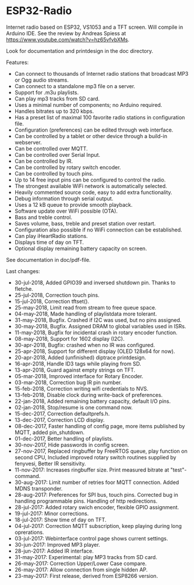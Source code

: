 # ESP32-Radio
Internet radio based on ESP32, VS1053 and a TFT screen.  Will compile in Arduino IDE.
See the review by Andreas Spiess at https://www.youtube.com/watch?v=hz65vfvbXMs.

Look for documentation and printdesign in the doc directory.

Features:
-	Can connect to thousands of Internet radio stations that broadcast MP3 or Ogg audio streams.
- Can connect to a standalone mp3 file on a server.
- Support for .m3u playlists.
- Can play mp3 tracks from SD card.
-	Uses a minimal number of components; no Arduino required.
-	Handles bitrates up to 320 kbps.
-	Has a preset list of maximal 100 favorite radio stations in configuration file.
- Configuration (preferences) can be edited through web interface.
-	Can be controlled by a tablet or other device through a build-in webserver.
- Can be controlled over MQTT.
- Can be controlled over Serial Input.
- Can be controlled by IR.
-	Can be controlled by rotary switch encoder.
- Can be controlled by touch pins.
-	Up to 14 free input pins can be configured to control the radio.
-	The strongest available WiFi network is automatically selected.
-	Heavily commented source code, easy to add extra functionality.
-	Debug information through serial output.
-	Uses a 12 kB queue to provide smooth playback.
-	Software update over WiFi possible (OTA).
-	Bass and treble control.
-	Saves volume, bass, treble and preset station over restart.
- Configuration also possible if no WiFi connection can be established.
- Can play iHeartRadio stations.
- Displays time of day on TFT.
- Optional display remaining battery capacity on screen.

See documentation in doc/pdf-file.

Last changes:
- 30-jul-2018, Added GPIO39 and inversed shutdown pin.  Thanks to fletche.
- 25-jul-2018, Correction touch pins.
- 15-jul-2018, Correction tftset().
- 25-may-2018, Limit read from stream to free queue space.
- 04-may-2018, Made handling of playlistdata more tolerant.
- 31-may-2018, Bugfix. Crashed if I2C was used, but no pins assigned.
- 30-may-2018, Bugfix. Assigned DRAM to global variables used in ISRs.
- 11-may-2018, Bugfix for incidental crash in rotary encoder function.
- 08-may-2018, Support for 1602 display (I2C).
- 30-apr-2018, Bugfix: crashed when no IR was configured.
- 25-apr-2018, Support for different display (OLED 128x64 for now).
- 20-apr-2018, Added (unfinished) diptrace printdesign.
- 16-apr-2018, Handle ID3 tags while playing from SD.
- 13-apr-2018, Guard against empty strings on TFT.
- 05-mar-2018, Improved interface for Rotary Encoder.
- 03-mar-2018, Correction bug IR pin number.
- 15-feb-2018, Correction writing wifi credentials to NVS.
- 13-feb-2018, Disable clock during write-back of preferences.
- 22-jan-2018, Added remaining battery capacity, default I/O pins.
- 02-jan-2018, Stop/resume is one command now.
- 15-dec-2017, Correction defaultprefs.h.
- 13-dec-2017, Correction LCD display.
- 08-dec-2017, Faster handling of config page, more items published by MQTT, added pin_shutdown.
- 01-dec-2017, Better handling of playlists.
- 30-nov-2017, Hide passwords in config screen.
- 27-nov-2017, Replaced ringbuffer by FreeRTOS queue, play function on second CPU,
               Included improved rotary switch routines supplied by fenyvesi,
               Better IR sensitivity.
- 11-nov-2017: Increases ringbuffer size. Print measured bitrate at "test"-command.
- 30-aug-2017: Limit number of retries foor MQTT connection. Added MDNS transponder.
- 28-aug-2017: Preferences for SPI bus, touch pins.
               Corrected bug in handling programmable pins.
               Handling of http redirections.
- 28-jul-2017: Added rotary swich encoder, flexible GPIO assignment.
- 19-jul-2017: Minor corrections.
- 18-jul-2017: Show time of day on TFT.
- 04-jul-2017: Correction MQTT subscription, keep playing during long oprerations.
- 03-jul-2017: Webinterface control page shows current settings.
- 30-jun-2017: Improved MP3 player.
- 28-jun-2017: Added IR interface.
- 31-may-2017: Experimental: play MP3 tracks from SD card.
- 26-may-2017: Correction Upper/Lower Case compare.
- 26-may-2017: Allow connection from single hidden AP.
- 23-may-2017: First release, derived from ESP8266 version.

